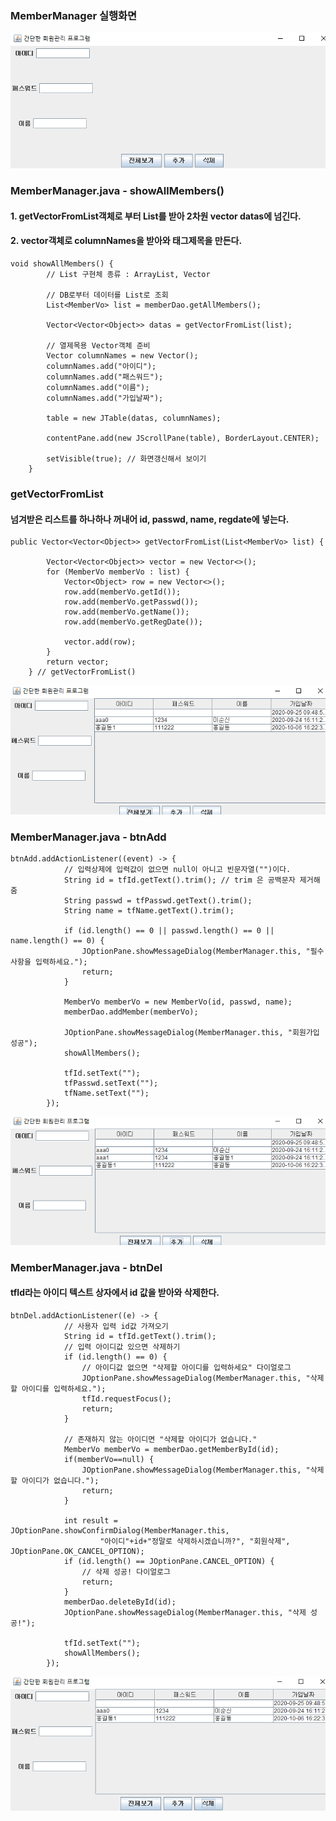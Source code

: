 ### MemberManager 실행화면
![executeMember](img/executeManager.png)
### MemberManager.java - showAllMembers()
#### 1. getVectorFromList객체로 부터 List를 받아 2차원 vector datas에 넘긴다.
#### 2. vector객체로 columnNames을 받아와 태그제목을 만든다.
```
void showAllMembers() {
		// List 구현체 종류 : ArrayList, Vector

		// DB로부터 데이터를 List로 조회
		List<MemberVo> list = memberDao.getAllMembers();

		Vector<Vector<Object>> datas = getVectorFromList(list);

		// 열제목용 Vector객체 준비
		Vector columnNames = new Vector();
		columnNames.add("아이디");
		columnNames.add("패스워드");
		columnNames.add("이름");
		columnNames.add("가입날짜");

		table = new JTable(datas, columnNames);

		contentPane.add(new JScrollPane(table), BorderLayout.CENTER);

		setVisible(true); // 화면갱신해서 보이기
	}
```
### getVectorFromList
#### 넘겨받은 리스트를 하나하나 꺼내어 id, passwd, name, regdate에 넣는다.
```
public Vector<Vector<Object>> getVectorFromList(List<MemberVo> list) {

		Vector<Vector<Object>> vector = new Vector<>();
		for (MemberVo memberVo : list) {
			Vector<Object> row = new Vector<>();
			row.add(memberVo.getId());
			row.add(memberVo.getPasswd());
			row.add(memberVo.getName());
			row.add(memberVo.getRegDate());

			vector.add(row);
		}
		return vector;
	} // getVectorFromList()
```
![showAllMembers](img/allviewResult.png)

### MemberManager.java - btnAdd
```
btnAdd.addActionListener((event) -> {
			// 입력상제에 입력값이 없으면 null이 아니고 빈문자열("")이다.
			String id = tfId.getText().trim(); // trim 은 공백문자 제거해줌
			String passwd = tfPasswd.getText().trim();
			String name = tfName.getText().trim();

			if (id.length() == 0 || passwd.length() == 0 || name.length() == 0) {
				JOptionPane.showMessageDialog(MemberManager.this, "필수사항을 입력하세요.");
				return;
			}

			MemberVo memberVo = new MemberVo(id, passwd, name);
			memberDao.addMember(memberVo);

			JOptionPane.showMessageDialog(MemberManager.this, "회원가입 성공");
			showAllMembers();

			tfId.setText("");
			tfPasswd.setText("");
			tfName.setText("");
		});
```
![addResult](img/addResult.png)

### MemberManager.java - btnDel
#### tfId라는 아이디 텍스트 상자에서 id 값을 받아와 삭제한다.
```
btnDel.addActionListener((e) -> {
			// 사용자 입력 id값 가져오기
			String id = tfId.getText().trim();
			// 입력 아이디값 있으면 삭제하기
			if (id.length() == 0) {
				// 아이디값 없으면 "삭제할 아이디를 입력하세요" 다이얼로그
				JOptionPane.showMessageDialog(MemberManager.this, "삭제할 아이디를 입력하세요.");
				tfId.requestFocus();
				return;
			}
			
			// 존재하지 않는 아이디면 "삭제할 아이디가 없습니다."
			MemberVo memberVo = memberDao.getMemberById(id);
			if(memberVo==null) {
				JOptionPane.showMessageDialog(MemberManager.this, "삭제할 아이디가 없습니다.");
				return;
			}
			
			int result = JOptionPane.showConfirmDialog(MemberManager.this,
					"아이디"+id+"정말로 삭제하시겠습니까?", "회원삭제", JOptionPane.OK_CANCEL_OPTION);
			if (id.length() == JOptionPane.CANCEL_OPTION) {
				// 삭제 성공! 다이얼로그
				return;				
			}
			memberDao.deleteById(id);
			JOptionPane.showMessageDialog(MemberManager.this, "삭제 성공!");
			
			tfId.setText("");
			showAllMembers();
		});
```
![deleteResult](img/deleteResult.png)
